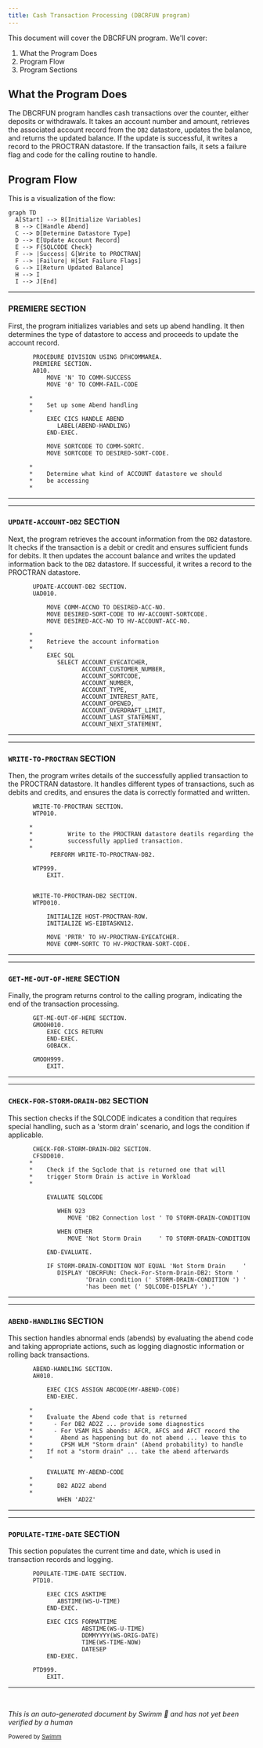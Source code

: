 ```yaml
---
title: Cash Transaction Processing (DBCRFUN program)
---
```

This document will cover the DBCRFUN program. We'll cover:

1. What the Program Does
2. Program Flow
3. Program Sections

## What the Program Does

The DBCRFUN program handles cash transactions over the counter, either deposits or withdrawals. It takes an account number and amount, retrieves the associated account record from the <SwmToken path="src/base/cobol_src/DBCRFUN.cbl" pos="235:5:5" line-data="       UPDATE-ACCOUNT-DB2 SECTION.">`DB2`</SwmToken> datastore, updates the balance, and returns the updated balance. If the update is successful, it writes a record to the PROCTRAN datastore. If the transaction fails, it sets a failure flag and code for the calling routine to handle.

## Program Flow

This is a visualization of the flow:

```mermaid
graph TD
  A[Start] --> B[Initialize Variables]
  B --> C[Handle Abend]
  C --> D[Determine Datastore Type]
  D --> E[Update Account Record]
  E --> F{SQLCODE Check}
  F --> |Success| G[Write to PROCTRAN]
  F --> |Failure| H[Set Failure Flags]
  G --> I[Return Updated Balance]
  H --> I
  I --> J[End]
```

<SwmSnippet path="/src/base/cobol_src/DBCRFUN.cbl" line="198">

---

### PREMIERE SECTION

First, the program initializes variables and sets up abend handling. It then determines the type of datastore to access and proceeds to update the account record.

```cobol
       PROCEDURE DIVISION USING DFHCOMMAREA.
       PREMIERE SECTION.
       A010.
           MOVE 'N' TO COMM-SUCCESS
           MOVE '0' TO COMM-FAIL-CODE

      *
      *    Set up some Abend handling
      *
           EXEC CICS HANDLE ABEND
              LABEL(ABEND-HANDLING)
           END-EXEC.

           MOVE SORTCODE TO COMM-SORTC.
           MOVE SORTCODE TO DESIRED-SORT-CODE.

      *
      *    Determine what kind of ACCOUNT datastore we should
      *    be accessing
      *

```

---

</SwmSnippet>

<SwmSnippet path="/src/base/cobol_src/DBCRFUN.cbl" line="235">

---

### <SwmToken path="src/base/cobol_src/DBCRFUN.cbl" pos="235:1:5" line-data="       UPDATE-ACCOUNT-DB2 SECTION.">`UPDATE-ACCOUNT-DB2`</SwmToken> SECTION

Next, the program retrieves the account information from the <SwmToken path="src/base/cobol_src/DBCRFUN.cbl" pos="235:5:5" line-data="       UPDATE-ACCOUNT-DB2 SECTION.">`DB2`</SwmToken> datastore. It checks if the transaction is a debit or credit and ensures sufficient funds for debits. It then updates the account balance and writes the updated information back to the <SwmToken path="src/base/cobol_src/DBCRFUN.cbl" pos="235:5:5" line-data="       UPDATE-ACCOUNT-DB2 SECTION.">`DB2`</SwmToken> datastore. If successful, it writes a record to the PROCTRAN datastore.

```cobol
       UPDATE-ACCOUNT-DB2 SECTION.
       UAD010.

           MOVE COMM-ACCNO TO DESIRED-ACC-NO.
           MOVE DESIRED-SORT-CODE TO HV-ACCOUNT-SORTCODE.
           MOVE DESIRED-ACC-NO TO HV-ACCOUNT-ACC-NO.

      *
      *    Retrieve the account information
      *
           EXEC SQL
              SELECT ACCOUNT_EYECATCHER,
                     ACCOUNT_CUSTOMER_NUMBER,
                     ACCOUNT_SORTCODE,
                     ACCOUNT_NUMBER,
                     ACCOUNT_TYPE,
                     ACCOUNT_INTEREST_RATE,
                     ACCOUNT_OPENED,
                     ACCOUNT_OVERDRAFT_LIMIT,
                     ACCOUNT_LAST_STATEMENT,
                     ACCOUNT_NEXT_STATEMENT,
```

---

</SwmSnippet>

<SwmSnippet path="/src/base/cobol_src/DBCRFUN.cbl" line="447">

---

### <SwmToken path="src/base/cobol_src/DBCRFUN.cbl" pos="447:1:5" line-data="       WRITE-TO-PROCTRAN SECTION.">`WRITE-TO-PROCTRAN`</SwmToken> SECTION

Then, the program writes details of the successfully applied transaction to the PROCTRAN datastore. It handles different types of transactions, such as debits and credits, and ensures the data is correctly formatted and written.

```cobol
       WRITE-TO-PROCTRAN SECTION.
       WTP010.

      *
      *          Write to the PROCTRAN datastore deatils regarding the
      *          successfully applied transaction.
      *
            PERFORM WRITE-TO-PROCTRAN-DB2.

       WTP999.
           EXIT.


       WRITE-TO-PROCTRAN-DB2 SECTION.
       WTPD010.

           INITIALIZE HOST-PROCTRAN-ROW.
           INITIALIZE WS-EIBTASKN12.

           MOVE 'PRTR' TO HV-PROCTRAN-EYECATCHER.
           MOVE COMM-SORTC TO HV-PROCTRAN-SORT-CODE.
```

---

</SwmSnippet>

<SwmSnippet path="/src/base/cobol_src/DBCRFUN.cbl" line="658">

---

### <SwmToken path="src/base/cobol_src/DBCRFUN.cbl" pos="658:1:9" line-data="       GET-ME-OUT-OF-HERE SECTION.">`GET-ME-OUT-OF-HERE`</SwmToken> SECTION

Finally, the program returns control to the calling program, indicating the end of the transaction processing.

```cobol
       GET-ME-OUT-OF-HERE SECTION.
       GMOOH010.
           EXEC CICS RETURN
           END-EXEC.
           GOBACK.

       GMOOH999.
           EXIT.

```

---

</SwmSnippet>

<SwmSnippet path="/src/base/cobol_src/DBCRFUN.cbl" line="668">

---

### <SwmToken path="src/base/cobol_src/DBCRFUN.cbl" pos="668:1:9" line-data="       CHECK-FOR-STORM-DRAIN-DB2 SECTION.">`CHECK-FOR-STORM-DRAIN-DB2`</SwmToken> SECTION

This section checks if the SQLCODE indicates a condition that requires special handling, such as a 'storm drain' scenario, and logs the condition if applicable.

```cobol
       CHECK-FOR-STORM-DRAIN-DB2 SECTION.
       CFSDD010.
      *
      *    Check if the Sqclode that is returned one that will
      *    trigger Storm Drain is active in Workload
      *

           EVALUATE SQLCODE

              WHEN 923
                 MOVE 'DB2 Connection lost ' TO STORM-DRAIN-CONDITION

              WHEN OTHER
                 MOVE 'Not Storm Drain     ' TO STORM-DRAIN-CONDITION

           END-EVALUATE.

           IF STORM-DRAIN-CONDITION NOT EQUAL 'Not Storm Drain     '
              DISPLAY 'DBCRFUN: Check-For-Storm-Drain-DB2: Storm '
                      'Drain condition (' STORM-DRAIN-CONDITION ') '
                      'has been met (' SQLCODE-DISPLAY ').'
```

---

</SwmSnippet>

<SwmSnippet path="/src/base/cobol_src/DBCRFUN.cbl" line="701">

---

### <SwmToken path="src/base/cobol_src/DBCRFUN.cbl" pos="701:1:3" line-data="       ABEND-HANDLING SECTION.">`ABEND-HANDLING`</SwmToken> SECTION

This section handles abnormal ends (abends) by evaluating the abend code and taking appropriate actions, such as logging diagnostic information or rolling back transactions.

```cobol
       ABEND-HANDLING SECTION.
       AH010.

           EXEC CICS ASSIGN ABCODE(MY-ABEND-CODE)
           END-EXEC.

      *
      *    Evaluate the Abend code that is returned
      *      - For DB2 AD2Z ... provide some diagnostics
      *      - For VSAM RLS abends: AFCR, AFCS and AFCT record the
      *        Abend as happening but do not abend ... leave this to
      *        CPSM WLM "Storm drain" (Abend probability) to handle
      *    If not a "storm drain" ... take the abend afterwards
      *

           EVALUATE MY-ABEND-CODE
      *
      *       DB2 AD2Z abend
      *
              WHEN 'AD2Z'

```

---

</SwmSnippet>

<SwmSnippet path="/src/base/cobol_src/DBCRFUN.cbl" line="846">

---

### <SwmToken path="src/base/cobol_src/DBCRFUN.cbl" pos="846:1:5" line-data="       POPULATE-TIME-DATE SECTION.">`POPULATE-TIME-DATE`</SwmToken> SECTION

This section populates the current time and date, which is used in transaction records and logging.

```cobol
       POPULATE-TIME-DATE SECTION.
       PTD10.

           EXEC CICS ASKTIME
              ABSTIME(WS-U-TIME)
           END-EXEC.

           EXEC CICS FORMATTIME
                     ABSTIME(WS-U-TIME)
                     DDMMYYYY(WS-ORIG-DATE)
                     TIME(WS-TIME-NOW)
                     DATESEP
           END-EXEC.

       PTD999.
           EXIT.
```

---

</SwmSnippet>

&nbsp;

*This is an auto-generated document by Swimm 🌊 and has not yet been verified by a human*

<SwmMeta version="3.0.0" repo-id="Z2l0aHViJTNBJTNBY2ljcy1iYW5raW5nLXNhbXBsZS1hcHBsaWNhdGlvbi1jYnNhLUlCTS1EZW1vLUdQVCUzQSUzQVN3aW1tLURlbW8=" repo-name="cics-banking-sample-application-cbsa-IBM-Demo-GPT"><sup>Powered by [Swimm](/)</sup></SwmMeta>
